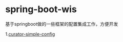 # spring-boot-wis

基于springboot做的一些框架的配置集成工作，方便开发

1.[curator-simple-config](https://github.com/liubo777/spring-boot-wis/blob/master/curator-simple-config/README.MD)

